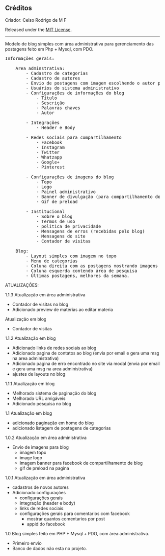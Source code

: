 <h2>Créditos</h2>

Criador: Celso Rodrigo de M F

Released under the <a href='https://mit-license.org/'>MIT License</a>.

<hr>

Modelo de blog simples com área administrativa para gerenciamento das postagens
feito em Php + Mysql, com PDO.

<pre>
Informações gerais: 

    Area adminstrativa:
        - Cadastro de categorias
        - Cadastro de autores 
        - Envio de postagens com imagem escolhendo o autor para a postagem
        - Usuários do sistema administrativo
        - Configurações de informações do blog
            - Titulo
            - Sescrição
            - Palavras chaves
            - Autor

        - Integrações
            - Header e Body

        - Redes sociais para compartilhamento
            - Facebook
            - Instagram
            - Twitter
            - Whatzapp
            - Google+
            - Pinterest

        - Configurações de imagens do blog
            - Topo
            - Logo
            - Painel administrativo
            - Banner de divulgação (para compartilhamento do blog)
            - Gif de preload

        - Institucional
            - Sobre o blog
            - Termos de uso
            - politica de privacidade
            - Mensagens de erros (recebidas pelo blog)
            - Mensagens do site
            - Contador de visitas

    Blog:
        - Layout simples com imagem no topo
        - Menu de categorias
        - Coluna direita com as postagens mostrando imagens e resumo
        - Coluna esquerda contendo área de pesquisa
        - Últimas postagens, melhores da semana.
</pre>


ATUALIZAÇÕES:

1.1.3
Atualização em área administrativa
- Contador de visitas no blog
- Adicionado preview de matérias ao editar materia

Atualização em blog
- Contador de visitas

1.1.2
Atualização em blog
- Adicionado links de redes sociais ao blog
- Adicionado pagina de contatos ao blog (envia por email e gera uma msg na area administrativa)
- Adicionado pagina de erro encontrado no site via modal (envia por email e gera uma msg na area administrativa)
- ajustes de layouts no blog

1.1.1
Atualização em blog
- Melhorado sistema de paginação do blog
- Melhorado URL amigáveis
- Adicionado pesquisa no blog

1.1
Atualização em blog
- adicionado paginação em home do blog
- adicionado listagem de postagens de categorias


1.0.2
Atualização em área administrativa
- Envio de imagens para blog
    - imagem topo 
    - image logo
    - imagem banner para facebook de compartilhamento de blog
    - gif de preload na pagina


1.0.1
Atualização em área administrativa 
- cadastros de novos autores
- Adicionado configurações
    - configurações gerais
    - integração (header e body)
    - links de redes sociais
    - configurações gerais para comentarios com facebook
        - mostrar quantos comentarios por post
        - appid do facebook


1.0
Blog simples feito em PHP + Mysql + PDO, com área administrativa.
- Primeiro envio
- Banco de dados não esta no projeto.